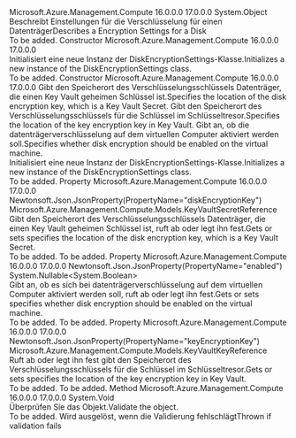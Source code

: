 <Type Name="DiskEncryptionSettings" FullName="Microsoft.Azure.Management.Compute.Models.DiskEncryptionSettings">
  <TypeSignature Language="C#" Value="public class DiskEncryptionSettings" />
  <TypeSignature Language="ILAsm" Value=".class public auto ansi beforefieldinit DiskEncryptionSettings extends System.Object" />
  <TypeSignature Language="DocId" Value="T:Microsoft.Azure.Management.Compute.Models.DiskEncryptionSettings" />
  <TypeSignature Language="VB.NET" Value="Public Class DiskEncryptionSettings" />
  <TypeSignature Language="F#" Value="type DiskEncryptionSettings = class" />
  <AssemblyInfo>
    <AssemblyName>Microsoft.Azure.Management.Compute</AssemblyName>
    <AssemblyVersion>16.0.0.0</AssemblyVersion>
    <AssemblyVersion>17.0.0.0</AssemblyVersion>
  </AssemblyInfo>
  <Base>
    <BaseTypeName>System.Object</BaseTypeName>
  </Base>
  <Interfaces />
  <Docs>
    <summary>
            <span data-ttu-id="108d1-101">Beschreibt Einstellungen für die Verschlüsselung für einen Datenträger</span><span class="sxs-lookup"><span data-stu-id="108d1-101">Describes a Encryption Settings for a Disk</span></span>
            </summary>
    <remarks>To be added.</remarks>
  </Docs>
  <Members>
    <Member MemberName=".ctor">
      <MemberSignature Language="C#" Value="public DiskEncryptionSettings ();" />
      <MemberSignature Language="ILAsm" Value=".method public hidebysig specialname rtspecialname instance void .ctor() cil managed" />
      <MemberSignature Language="DocId" Value="M:Microsoft.Azure.Management.Compute.Models.DiskEncryptionSettings.#ctor" />
      <MemberSignature Language="VB.NET" Value="Public Sub New ()" />
      <MemberType>Constructor</MemberType>
      <AssemblyInfo>
        <AssemblyName>Microsoft.Azure.Management.Compute</AssemblyName>
        <AssemblyVersion>16.0.0.0</AssemblyVersion>
        <AssemblyVersion>17.0.0.0</AssemblyVersion>
      </AssemblyInfo>
      <Parameters />
      <Docs>
        <summary>
            <span data-ttu-id="108d1-102">Initialisiert eine neue Instanz der DiskEncryptionSettings-Klasse.</span><span class="sxs-lookup"><span data-stu-id="108d1-102">Initializes a new instance of the DiskEncryptionSettings class.</span></span>
            </summary>
        <remarks>To be added.</remarks>
      </Docs>
    </Member>
    <Member MemberName=".ctor">
      <MemberSignature Language="C#" Value="public DiskEncryptionSettings (Microsoft.Azure.Management.Compute.Models.KeyVaultSecretReference diskEncryptionKey = null, Microsoft.Azure.Management.Compute.Models.KeyVaultKeyReference keyEncryptionKey = null, Nullable&lt;bool&gt; enabled = null);" />
      <MemberSignature Language="ILAsm" Value=".method public hidebysig specialname rtspecialname instance void .ctor(class Microsoft.Azure.Management.Compute.Models.KeyVaultSecretReference diskEncryptionKey, class Microsoft.Azure.Management.Compute.Models.KeyVaultKeyReference keyEncryptionKey, valuetype System.Nullable`1&lt;bool&gt; enabled) cil managed" />
      <MemberSignature Language="DocId" Value="M:Microsoft.Azure.Management.Compute.Models.DiskEncryptionSettings.#ctor(Microsoft.Azure.Management.Compute.Models.KeyVaultSecretReference,Microsoft.Azure.Management.Compute.Models.KeyVaultKeyReference,System.Nullable{System.Boolean})" />
      <MemberSignature Language="VB.NET" Value="Public Sub New (Optional diskEncryptionKey As KeyVaultSecretReference = null, Optional keyEncryptionKey As KeyVaultKeyReference = null, Optional enabled As Nullable(Of Boolean) = null)" />
      <MemberSignature Language="F#" Value="new Microsoft.Azure.Management.Compute.Models.DiskEncryptionSettings : Microsoft.Azure.Management.Compute.Models.KeyVaultSecretReference * Microsoft.Azure.Management.Compute.Models.KeyVaultKeyReference * Nullable&lt;bool&gt; -&gt; Microsoft.Azure.Management.Compute.Models.DiskEncryptionSettings" Usage="new Microsoft.Azure.Management.Compute.Models.DiskEncryptionSettings (diskEncryptionKey, keyEncryptionKey, enabled)" />
      <MemberType>Constructor</MemberType>
      <AssemblyInfo>
        <AssemblyName>Microsoft.Azure.Management.Compute</AssemblyName>
        <AssemblyVersion>16.0.0.0</AssemblyVersion>
        <AssemblyVersion>17.0.0.0</AssemblyVersion>
      </AssemblyInfo>
      <Parameters>
        <Parameter Name="diskEncryptionKey" Type="Microsoft.Azure.Management.Compute.Models.KeyVaultSecretReference" />
        <Parameter Name="keyEncryptionKey" Type="Microsoft.Azure.Management.Compute.Models.KeyVaultKeyReference" />
        <Parameter Name="enabled" Type="System.Nullable&lt;System.Boolean&gt;" />
      </Parameters>
      <Docs>
        <param name="diskEncryptionKey"><span data-ttu-id="108d1-103">Gibt den Speicherort des Verschlüsselungsschlüssels Datenträger, die einen Key Vault geheimen Schlüssel ist.</span><span class="sxs-lookup"><span data-stu-id="108d1-103">Specifies the location of the disk encryption key, which is a Key Vault Secret.</span></span></param>
        <param name="keyEncryptionKey"><span data-ttu-id="108d1-104">Gibt den Speicherort des Verschlüsselungsschlüssels für die Schlüssel im Schlüsseltresor.</span><span class="sxs-lookup"><span data-stu-id="108d1-104">Specifies the location of the key encryption key in Key Vault.</span></span></param>
        <param name="enabled"><span data-ttu-id="108d1-105">Gibt an, ob die datenträgerverschlüsselung auf dem virtuellen Computer aktiviert werden soll.</span><span class="sxs-lookup"><span data-stu-id="108d1-105">Specifies whether disk encryption should be enabled on the virtual machine.</span></span></param>
        <summary>
            <span data-ttu-id="108d1-106">Initialisiert eine neue Instanz der DiskEncryptionSettings-Klasse.</span><span class="sxs-lookup"><span data-stu-id="108d1-106">Initializes a new instance of the DiskEncryptionSettings class.</span></span>
            </summary>
        <remarks>To be added.</remarks>
      </Docs>
    </Member>
    <Member MemberName="DiskEncryptionKey">
      <MemberSignature Language="C#" Value="public Microsoft.Azure.Management.Compute.Models.KeyVaultSecretReference DiskEncryptionKey { get; set; }" />
      <MemberSignature Language="ILAsm" Value=".property instance class Microsoft.Azure.Management.Compute.Models.KeyVaultSecretReference DiskEncryptionKey" />
      <MemberSignature Language="DocId" Value="P:Microsoft.Azure.Management.Compute.Models.DiskEncryptionSettings.DiskEncryptionKey" />
      <MemberSignature Language="VB.NET" Value="Public Property DiskEncryptionKey As KeyVaultSecretReference" />
      <MemberSignature Language="F#" Value="member this.DiskEncryptionKey : Microsoft.Azure.Management.Compute.Models.KeyVaultSecretReference with get, set" Usage="Microsoft.Azure.Management.Compute.Models.DiskEncryptionSettings.DiskEncryptionKey" />
      <MemberType>Property</MemberType>
      <AssemblyInfo>
        <AssemblyName>Microsoft.Azure.Management.Compute</AssemblyName>
        <AssemblyVersion>16.0.0.0</AssemblyVersion>
        <AssemblyVersion>17.0.0.0</AssemblyVersion>
      </AssemblyInfo>
      <Attributes>
        <Attribute>
          <AttributeName>Newtonsoft.Json.JsonProperty(PropertyName="diskEncryptionKey")</AttributeName>
        </Attribute>
      </Attributes>
      <ReturnValue>
        <ReturnType>Microsoft.Azure.Management.Compute.Models.KeyVaultSecretReference</ReturnType>
      </ReturnValue>
      <Docs>
        <summary>
            <span data-ttu-id="108d1-107">Gibt den Speicherort des Verschlüsselungsschlüssels Datenträger, die einen Key Vault geheimen Schlüssel ist, ruft ab oder legt ihn fest.</span><span class="sxs-lookup"><span data-stu-id="108d1-107">Gets or sets specifies the location of the disk encryption key, which is a Key Vault Secret.</span></span>
            </summary>
        <value>To be added.</value>
        <remarks>To be added.</remarks>
      </Docs>
    </Member>
    <Member MemberName="Enabled">
      <MemberSignature Language="C#" Value="public Nullable&lt;bool&gt; Enabled { get; set; }" />
      <MemberSignature Language="ILAsm" Value=".property instance valuetype System.Nullable`1&lt;bool&gt; Enabled" />
      <MemberSignature Language="DocId" Value="P:Microsoft.Azure.Management.Compute.Models.DiskEncryptionSettings.Enabled" />
      <MemberSignature Language="VB.NET" Value="Public Property Enabled As Nullable(Of Boolean)" />
      <MemberSignature Language="F#" Value="member this.Enabled : Nullable&lt;bool&gt; with get, set" Usage="Microsoft.Azure.Management.Compute.Models.DiskEncryptionSettings.Enabled" />
      <MemberType>Property</MemberType>
      <AssemblyInfo>
        <AssemblyName>Microsoft.Azure.Management.Compute</AssemblyName>
        <AssemblyVersion>16.0.0.0</AssemblyVersion>
        <AssemblyVersion>17.0.0.0</AssemblyVersion>
      </AssemblyInfo>
      <Attributes>
        <Attribute>
          <AttributeName>Newtonsoft.Json.JsonProperty(PropertyName="enabled")</AttributeName>
        </Attribute>
      </Attributes>
      <ReturnValue>
        <ReturnType>System.Nullable&lt;System.Boolean&gt;</ReturnType>
      </ReturnValue>
      <Docs>
        <summary>
            <span data-ttu-id="108d1-108">Gibt an, ob es sich bei datenträgerverschlüsselung auf dem virtuellen Computer aktiviert werden soll, ruft ab oder legt ihn fest.</span><span class="sxs-lookup"><span data-stu-id="108d1-108">Gets or sets specifies whether disk encryption should be enabled on the virtual machine.</span></span>
            </summary>
        <value>To be added.</value>
        <remarks>To be added.</remarks>
      </Docs>
    </Member>
    <Member MemberName="KeyEncryptionKey">
      <MemberSignature Language="C#" Value="public Microsoft.Azure.Management.Compute.Models.KeyVaultKeyReference KeyEncryptionKey { get; set; }" />
      <MemberSignature Language="ILAsm" Value=".property instance class Microsoft.Azure.Management.Compute.Models.KeyVaultKeyReference KeyEncryptionKey" />
      <MemberSignature Language="DocId" Value="P:Microsoft.Azure.Management.Compute.Models.DiskEncryptionSettings.KeyEncryptionKey" />
      <MemberSignature Language="VB.NET" Value="Public Property KeyEncryptionKey As KeyVaultKeyReference" />
      <MemberSignature Language="F#" Value="member this.KeyEncryptionKey : Microsoft.Azure.Management.Compute.Models.KeyVaultKeyReference with get, set" Usage="Microsoft.Azure.Management.Compute.Models.DiskEncryptionSettings.KeyEncryptionKey" />
      <MemberType>Property</MemberType>
      <AssemblyInfo>
        <AssemblyName>Microsoft.Azure.Management.Compute</AssemblyName>
        <AssemblyVersion>16.0.0.0</AssemblyVersion>
        <AssemblyVersion>17.0.0.0</AssemblyVersion>
      </AssemblyInfo>
      <Attributes>
        <Attribute>
          <AttributeName>Newtonsoft.Json.JsonProperty(PropertyName="keyEncryptionKey")</AttributeName>
        </Attribute>
      </Attributes>
      <ReturnValue>
        <ReturnType>Microsoft.Azure.Management.Compute.Models.KeyVaultKeyReference</ReturnType>
      </ReturnValue>
      <Docs>
        <summary>
            <span data-ttu-id="108d1-109">Ruft ab oder legt ihn fest gibt den Speicherort des Verschlüsselungsschlüssels für die Schlüssel im Schlüsseltresor.</span><span class="sxs-lookup"><span data-stu-id="108d1-109">Gets or sets specifies the location of the key encryption key in Key Vault.</span></span>
            </summary>
        <value>To be added.</value>
        <remarks>To be added.</remarks>
      </Docs>
    </Member>
    <Member MemberName="Validate">
      <MemberSignature Language="C#" Value="public virtual void Validate ();" />
      <MemberSignature Language="ILAsm" Value=".method public hidebysig newslot virtual instance void Validate() cil managed" />
      <MemberSignature Language="DocId" Value="M:Microsoft.Azure.Management.Compute.Models.DiskEncryptionSettings.Validate" />
      <MemberSignature Language="VB.NET" Value="Public Overridable Sub Validate ()" />
      <MemberSignature Language="F#" Value="abstract member Validate : unit -&gt; unit&#xA;override this.Validate : unit -&gt; unit" Usage="diskEncryptionSettings.Validate " />
      <MemberType>Method</MemberType>
      <AssemblyInfo>
        <AssemblyName>Microsoft.Azure.Management.Compute</AssemblyName>
        <AssemblyVersion>16.0.0.0</AssemblyVersion>
        <AssemblyVersion>17.0.0.0</AssemblyVersion>
      </AssemblyInfo>
      <ReturnValue>
        <ReturnType>System.Void</ReturnType>
      </ReturnValue>
      <Parameters />
      <Docs>
        <summary>
            <span data-ttu-id="108d1-110">Überprüfen Sie das Objekt.</span><span class="sxs-lookup"><span data-stu-id="108d1-110">Validate the object.</span></span>
            </summary>
        <remarks>To be added.</remarks>
        <exception cref="T:Microsoft.Rest.ValidationException">
            <span data-ttu-id="108d1-111">Wird ausgelöst, wenn die Validierung fehlschlägt</span><span class="sxs-lookup"><span data-stu-id="108d1-111">Thrown if validation fails</span></span>
            </exception>
      </Docs>
    </Member>
  </Members>
</Type>